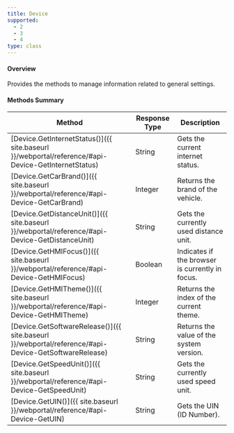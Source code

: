 ```yaml
---
title: Device
supported:
  - 2
  - 3
  - 4
type: class
---
```


#### Overview

Provides the methods to manage information related to general settings.

#### Methods Summary

Method | Response Type | Description
-----|----|----
[Device.GetInternetStatus()]({{ site.baseurl }}/webportal/reference/#api-Device-GetInternetStatus) | String | Gets the current internet status.
[Device.GetCarBrand()]({{ site.baseurl }}/webportal/reference/#api-Device-GetCarBrand) | Integer | Returns the brand of the vehicle.
[Device.GetDistanceUnit()]({{ site.baseurl }}/webportal/reference/#api-Device-GetDistanceUnit) | String | Gets the currently used distance unit.
[Device.GetHMIFocus()]({{ site.baseurl }}/webportal/reference/#api-Device-GetHMIFocus) | Boolean | Indicates if the browser is currently in focus.
[Device.GetHMITheme()]({{ site.baseurl }}/webportal/reference/#api-Device-GetHMITheme) | Integer | Returns the index of the current theme.
[Device.GetSoftwareRelease()]({{ site.baseurl }}/webportal/reference/#api-Device-GetSoftwareRelease) | String | Returns the value of the system version.
[Device.GetSpeedUnit()]({{ site.baseurl }}/webportal/reference/#api-Device-GetSpeedUnit) | String | Gets the currently used speed unit.
[Device.GetUIN()]({{ site.baseurl }}/webportal/reference/#api-Device-GetUIN) | String | Gets the UIN (ID Number).
